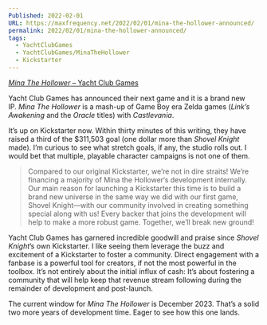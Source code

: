 ```yaml
---
Published: 2022-02-01
URL: https://maxfrequency.net/2022/02/01/mina-the-hollower-announced/
permalink: 2022/02/01/mina-the-hollower-announced/
tags:
  - YachtClubGames
  - YachtClubGames/MinaTheHollower
  - Kickstarter
---
```

[*Mina The Hollower* – Yacht Club Games](https://www.yachtclubgames.com/games/mina-the-hollower#bfa18759-9dfe-438a-9846-93d403761b55)

Yacht Club Games has announced their next game and it is a brand new IP. *Mina The Hollower* is a mash-up of Game Boy era Zelda games (*Link’s Awakening* and the *Oracle* titles) with *Castlevania*. 

It’s up on Kickstarter now. Within thirty minutes of this writing, they have raised a third of the $311,503 goal (one dollar more than *Shovel Knight* made). I’m curious to see what stretch goals, if any, the studio rolls out. I would bet that multiple, playable character campaigns is not one of them. 

> Compared to our original Kickstarter, we’re not in dire straits! We’re financing a majority of Mina the Hollower‘s development internally. Our main reason for launching a Kickstarter this time is to build a brand new universe in the same way we did with our first game, Shovel Knight—with our community involved in creating something special along with us! Every backer that joins the development will help to make a more robust game. Together, we’ll break new ground!

Yacht Club Games has garnered incredible goodwill and praise since *Shovel Knight*’s own Kickstarter. I like seeing them leverage the buzz and excitement of a Kickstarter to foster a community. Direct engagement with a fanbase is a powerful tool for creators, if not the most powerful in the toolbox. It’s not entirely about the initial influx of cash: It’s about fostering a community that will help keep that revenue stream following during the remainder of development and post-launch. 

The current window for *Mina The Hollower* is December 2023. That’s a solid two more years of development time. Eager to see how this one lands.